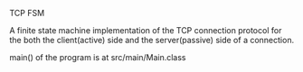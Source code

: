 TCP FSM

A finite state machine implementation of the TCP connection protocol for the both the  client(active) side and the server(passive) side of a connection.

main() of the program is at src/main/Main.class